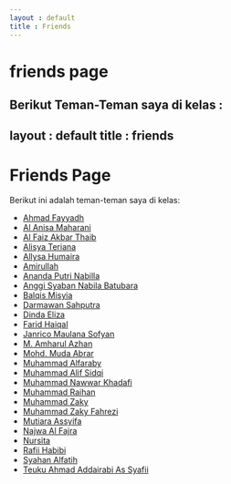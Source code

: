 ```yaml
---
layout : default
title : Friends
---
```

# friends page

Berikut Teman-Teman saya di kelas :
---
layout : default 
title : friends
---

# Friends Page

Berikut ini adalah teman-teman saya di kelas:
- [Ahmad Fayyadh](https://ahmadfayyadh.github.io/)  
- [Al Anisa Maharani](https://alanisamaharani.github.io/)  
- [Al Faiz Akbar Thaib](https://alfaizakbar.github.io/)  
- [Alisya Teriana](https://alisyateriana.github.io/)  
- [Allysa Humaira](https://allysahumaira.github.io/)  
- [Amirullah](https://amirullah310.github.io/)  
- [Ananda Putri Nabilla](https://anandaaputrinabilla.github.io/)  
- [Anggi Syaban Nabila Batubara](https://angginabilabatubara.github.io/)  
- [Balqis Misyia](https://balqismisyia.github.io)  
- [Darmawan Sahputra](https://darmawansahputra1.github.io/)  
- [Dinda Eliza](https://dindaelz06.github.io/)  
- [Farid Haiqal](https://fared08.github.io/)  
- [Janrico Maulana Sofyan](https://janricomaulanas.github.io/)  
- [M. Amharul Azhan](https://amharul.github.io/)  
- [Mohd. Muda Abrar](https://mudaabrar.github.io/)  
- [Muhammad Alfaraby](https://muhammadalfaraby06.github.io/)  
- [Muhammad Alif Sidqi](https://alfsdqi.github.io/)  
- [Muhammad Nawwar Khadafi](https://khadafimuhammadnawwar.github.io/)  
- [Muhammad Raihan](https://mraihanads.github.io/)  
- [Muhammad Zaky](https://muhzakyyy.github.io/)  
- [Muhammad Zaky Fahrezi](https://m-zakifahrezi.github.io/)  
- [Mutiara Assyifa](https://mutyaraassyifa.github.io/)  
- [Najwa Al Fajra](https://najwaal-fajra.github.io/)  
- [Nursita](https://nursitaaa.github.io/)  
- [Rafii Habibi](https://rafi-i-habibi.github.io/)  
- [Syahan Alfatih](https://syahanalfatih.github.io/)  
- [Teuku Ahmad Addairabi As Syafii](https://addairabi.github.io/)
